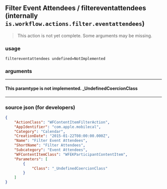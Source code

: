 
## Filter Event Attendees / filtereventattendees (internally `is.workflow.actions.filter.eventattendees`)

> This action is not yet complete. Some arguments may be missing.



### usage
```
filtereventattendees undefined=NotImplemented
```

### arguments

---

#### This paramtype is not implemented. _UndefinedCoercionClass

---

### source json (for developers)

```json
{
	"ActionClass": "WFContentItemFilterAction",
	"AppIdentifier": "com.apple.mobilecal",
	"Category": "Calendar",
	"CreationDate": "2015-01-22T08:00:00.000Z",
	"Name": "Filter Event Attendees",
	"ShortName": "Filter Attendees",
	"Subcategory": "Event Attendees",
	"WFContentItemClass": "WFEKParticipantContentItem",
	"Parameters": [
		{
			"Class": "_UndefinedCoercionClass"
		}
	]
}
```
